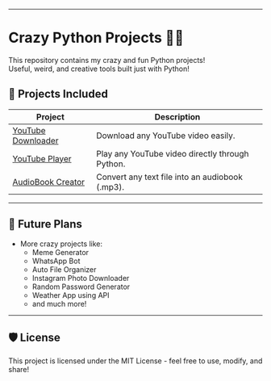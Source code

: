 
---



# Crazy Python Projects 🤪🐍

This repository contains my crazy and fun Python projects!  
Useful, weird, and creative tools built just with Python!

## 🚀 Projects Included

| Project               | Description                                            |
|------------------------|--------------------------------------------------------|
| [YouTube Downloader](./YouTubeDownloader) | Download any YouTube video easily.          |
| [YouTube Player](./YouTubePlayer)          | Play any YouTube video directly through Python. |
| [AudioBook Creator](./AudioBookCreator)    | Convert any text file into an audiobook (.mp3). |

---

## 📢 Future Plans
- More crazy projects like:
  - Meme Generator
  - WhatsApp Bot
  - Auto File Organizer
  - Instagram Photo Downloader
  - Random Password Generator
  - Weather App using API
  - and much more!

---

## 🛡 License
This project is licensed under the MIT License - feel free to use, modify, and share!
